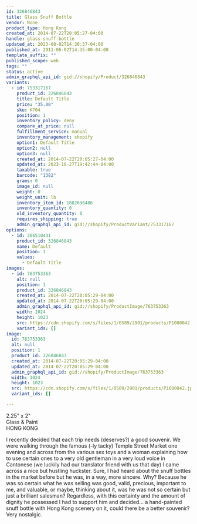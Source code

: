 ```yaml
---
id: 326846843
title: Glass Snuff Bottle
vendor: None
product_type: Hong Kong
created_at: 2014-07-22T20:05:27-04:00
handle: glass-snuff-bottle
updated_at: 2023-08-02T14:36:37-04:00
published_at: 2011-06-02T14:35:00-04:00
template_suffix: ""
published_scope: web
tags: ""
status: active
admin_graphql_api_id: gid://shopify/Product/326846843
variants:
  - id: 753317167
    product_id: 326846843
    title: Default Title
    price: "35.00"
    sku: K704
    position: 1
    inventory_policy: deny
    compare_at_price: null
    fulfillment_service: manual
    inventory_management: shopify
    option1: Default Title
    option2: null
    option3: null
    created_at: 2014-07-22T20:05:27-04:00
    updated_at: 2023-10-27T19:42:44-04:00
    taxable: true
    barcode: "1382"
    grams: 0
    image_id: null
    weight: 0
    weight_unit: lb
    inventory_item_id: 1882636486
    inventory_quantity: 0
    old_inventory_quantity: 0
    requires_shipping: true
    admin_graphql_api_id: gid://shopify/ProductVariant/753317167
options:
  - id: 386510431
    product_id: 326846843
    name: Default
    position: 1
    values:
      - Default Title
images:
  - id: 763753363
    alt: null
    position: 1
    product_id: 326846843
    created_at: 2014-07-22T20:05:29-04:00
    updated_at: 2014-07-22T20:05:29-04:00
    admin_graphql_api_id: gid://shopify/ProductImage/763753363
    width: 1024
    height: 1023
    src: https://cdn.shopify.com/s/files/1/0589/2901/products/P1080042.jpeg?v=1406073929
    variant_ids: []
image:
  id: 763753363
  alt: null
  position: 1
  product_id: 326846843
  created_at: 2014-07-22T20:05:29-04:00
  updated_at: 2014-07-22T20:05:29-04:00
  admin_graphql_api_id: gid://shopify/ProductImage/763753363
  width: 1024
  height: 1023
  src: https://cdn.shopify.com/s/files/1/0589/2901/products/P1080042.jpeg?v=1406073929
  variant_ids: []

---
```


2.25" x 2"  
Glass & Paint  
HONG KONG

I recently decided that each trip needs (deserves?) a good souvenir. We were walking through the famous (-ly tacky) Temple Street Market one evening and across from the various sex toys and a woman explaining how to use certain ones to a very old gentleman in a very loud voice in Cantonese (we luckily had our translator friend with us that day) I came across a nice but hustling huckster. Sure, I had heard about the snuff bottles in the market before but he was, in a way, more sincere. Why? Because he was so certain what he was selling was good, valid, precious, important to me, and valuable, or maybe, thinking about it, was he was not so certain but just a brilliant salesman? Regardless, with this certainty and the amount of dignity he possessed I had to support him and decided... a hand-painted snuff bottle with Hong Kong scenery on it, could there be a better souvenir? Very nostalgic.